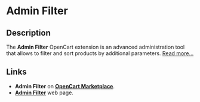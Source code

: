 # Admin Filter

## Description
The **Admin Filter** OpenCart extension is an advanced administration tool that allows to filter and sort products by additional parameters. [Read more...](./module/README.md)

## Links
* **Admin Filter** on [**OpenCart Marketplace**](https://www.opencart.com/index.php?route=marketplace/extension/info&extension_id=36080).
* [**Admin Filter**](https://www.ocmod.space/admin-filter) web page.
